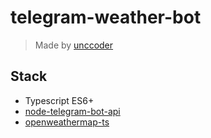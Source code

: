 # telegram-weather-bot
> Made by [unccoder](https://github.com/unccoderr)

## Stack
* Typescript ES6+
* [node-telegram-bot-api](https://github.com/yagop/node-telegram-bot-api)
* [openweathermap-ts](https://github.com/shimphillip/openweathermap-ts)
